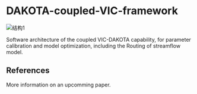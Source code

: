 # DAKOTA-coupled-VIC-framework

![结构1](https://github.com/1iuyu/DAKOTA-coupled-VIC-framework/assets/145678619/2495253d-0f75-497d-a670-ddd0e3472502)

Software architecture of the coupled VIC-DAKOTA capability, for parameter calibration and model optimization, including the Routing of streamflow model.

References
----------
More information on an upcomming paper.
